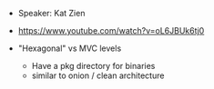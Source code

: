 
- Speaker: Kat Zien
- https://www.youtube.com/watch?v=oL6JBUk6tj0

- "Hexagonal" vs MVC levels
  - Have a pkg directory for binaries
  - similar to onion / clean architecture
